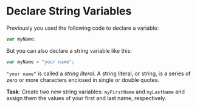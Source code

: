 # Declare String Variables

Previously you used the following code to declare a variable:

```javascript
var myName;
```

But you can also declare a string variable like this:

```javascript
var myName = "your name";
```

`"your name"` is called a *string literal*. A string literal, or string, is a series of zero or more characters enclosed in single or double quotes.

**Task**: Create two new string variables: `myFirstName` and `myLastName` and assign them the values of your first and last name, respectively.
